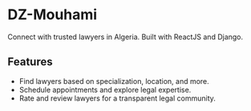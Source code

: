 # DZ-Mouhami

Connect with trusted lawyers in Algeria. Built with ReactJS and Django.

## Features
- Find lawyers based on specialization, location, and more.
- Schedule appointments and explore legal expertise.
- Rate and review lawyers for a transparent legal community.

